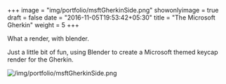 +++
image = "img/portfolio/msftGherkinSide.png"
showonlyimage = true
draft = false
date = "2016-11-05T19:53:42+05:30"
title = "The Microsoft Gherkin"
weight = 5
+++

What a render, with blender.
<!--more-->

Just a little bit of fun, using Blender to create a Microsoft themed keycap render for the Gherkin.

![/img/portfolio/msftGherkinSide.png](/img/portfolio/msftGherkinSide.png)